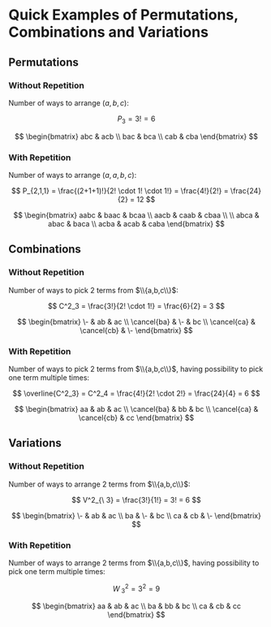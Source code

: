 # Quick Examples of Permutations, Combinations and Variations

## Permutations

### Without Repetition

Number of ways to arrange $(a,b,c)$:

$$
P_3 = 3! = 6
$$

$$
\begin{bmatrix}
abc & acb
\\
bac & bca
\\
cab & cba
\end{bmatrix}
$$

### With Repetition

Number of ways to arrange $(a,a,b,c)$:

$$
P_{2,1,1} = \frac{(2+1+1)!}{2! \cdot 1! \cdot 1!} =
\frac{4!}{2!} = \frac{24}{2} = 12
$$

$$
\begin{bmatrix}
aabc & baac & bcaa
\\
aacb & caab & cbaa
\\
\\
abca & abac & baca
\\
acba & acab & caba
\end{bmatrix}
$$

## Combinations

### Without Repetition

Number of ways to pick 2 terms from $\\{a,b,c\\}$:

$$
C^2_3 = \frac{3!}{2! \cdot 1!} =
\frac{6}{2} = 3
$$

$$
\begin{bmatrix}
\- & ab & ac
\\
\cancel{ba} & \- & bc
\\
\cancel{ca} & \cancel{cb} & \-
\end{bmatrix}
$$

### With Repetition

Number of ways to pick 2 terms from $\\{a,b,c\\}$, having possibility to pick one term multiple times:

$$
\overline{C^2_3} = C^2_4 =
\frac{4!}{2! \cdot 2!} = \frac{24}{4} = 6
$$

$$
\begin{bmatrix}
aa & ab & ac
\\
\cancel{ba} & bb & bc
\\
\cancel{ca} & \cancel{cb} & cc
\end{bmatrix}
$$

## Variations

### Without Repetition

Number of ways to arrange 2 terms from $\\{a,b,c\\}$:

$$
V^2_{\ 3} = \frac{3!}{1!} = 3! = 6
$$

$$
\begin{bmatrix}
\- & ab & ac
\\
ba & \- & bc
\\
ca & cb & \-
\end{bmatrix}
$$

### With Repetition

Number of ways to arrange 2 terms from $\\{a,b,c\\}$, having possibility to pick one term multiple times:

$$
W^2_{\ 3} = 3^2 = 9
$$

$$
\begin{bmatrix}
aa & ab & ac
\\
ba & bb & bc
\\
ca & cb & cc
\end{bmatrix}
$$
